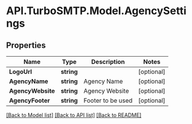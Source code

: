 # API.TurboSMTP.Model.AgencySettings

## Properties

Name | Type | Description | Notes
------------ | ------------- | ------------- | -------------
**LogoUrl** | **string** |  | [optional] 
**AgencyName** | **string** | Agency Name | [optional] 
**AgencyWebsite** | **string** | Agency Website | [optional] 
**AgencyFooter** | **string** | Footer to be used | [optional] 

[[Back to Model list]](../README.md#documentation-for-models) [[Back to API list]](../README.md#documentation-for-api-endpoints) [[Back to README]](../README.md)

